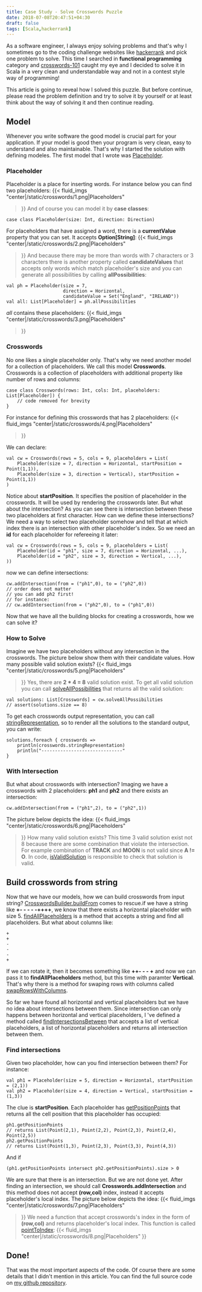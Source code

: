 ```yaml
---
title: Case Study - Solve Crosswords Puzzle
date: 2018-07-08T20:47:51+04:30
draft: false
tags: [Scala,hackerrank]
---
```

As a software engineer, I always enjoy solving problems and that's why
I sometimes go to the coding challenge websites like [hackerrank](https://www.hackerrank.com/) and
pick one problem to solve. This time I searched in **functional programming** category and
[crosswords-101](https://www.hackerrank.com/challenges/crosswords-101/problem) caught my eye and I decided to solve
it in Scala in a very clean and understandable way and not in a contest style way of programming!

This article is going to reveal how I solved this puzzle. But before continue, please read the problem definition
and try to solve it by yourself or at least think about the way of solving it and then continue reading.

## Model
Whenever you write software the good model is crucial part for your application. If your model is good
then your program is very clean, easy to understand and also maintainable. That's why I started the solution with
defining modeles. The first model that I wrote was [Placeholder](https://github.com/mostafa-asg/crosswords/blob/master/src/main/scala/com/github/Placeholder.scala).

### Placeholder
Placeholder is a place for inserting words. For instance below you can find two placeholders:
{{< fluid_imgs
        "center|/static/crosswords/1.png|Placeholders"
>}}
And of course you can model it by **case classes**:
```
case class Placeholder(size: Int, direction: Direction)
```
For placeholders that have assigned a word, there is a **currentValue**
property that you can set. It accepts **Option[String]**:
{{< fluid_imgs
        "center|/static/crosswords/2.png|Placeholders"
>}}
And because there may be more than words with 7 characters or 3 characters there is another
property called **candidateValues** that accepts only words which match placeholder's size and
you can generate all possibilities by calling **allPossibilities**:
```
val ph = Placeholder(size = 7,
                     direction = Horizontal,
                     candidateValue = Set("England", "IRELAND"))
val all: List[Placeholder] = ph.allPossibilities
```
*all* contains these placeholders:
{{< fluid_imgs
        "center|/static/crosswords/3.png|Placeholders"
>}}

### Crosswords
No one likes a single placeholder only. That's why we need another model for a
collection of placeholders. We call this model **Crosswords**. Crosswords is a
collection of placeholders with additional property like number of rows and columns:
```
case class Crosswords(rows: Int, cols: Int, placeholders: List[Placeholder]) {
    // code removed for brevity
}
```
For instance for defining this crosswords that has 2 placeholders:
{{< fluid_imgs
        "center|/static/crosswords/4.png|Placeholders"
>}}

We can declare:
```
val cw = Crosswords(rows = 5, cols = 9, placeholders = List(
    Placeholder(size = 7, direction = Horizontal, startPosition = Point(1,1)),
    Placeholder(size = 3, direction = Vertical), startPosition = Point(1,1))
)
```
Notice about **startPosition**. It specifies the position of placeholder in the crosswords. It will
be used by rendering the crosswords later. But what about the intersection? As you can see there is intersection between these two
placeholders at first character. How can we define these intersections? We need a way to
select two placeholder somehow and tell that at which index there is an intersection with other
placeholder's index. So we need an **id** for each placeholder for refereeing it later:
```
val cw = Crosswords(rows = 5, cols = 9, placeholders = List(
    Placeholder(id = "ph1", size = 7, direction = Horizontal, ...),
    Placeholder(id = "ph2", size = 3, direction = Vertical, ...),
))
```
now we can define intersections:
```
cw.addIntersection(from = ("ph1",0), to = ("ph2",0))
// order does not matter
// you can add ph2 first!
// for instance:
// cw.addIntersection(from = ("ph2",0), to = ("ph1",0))
```
Now that we have all the building blocks for creating a crosswords, how we can solve it?

### How to Solve
Imagine we have two placeholders without any intersection in the crosswords. The picture below
show them with their candidate values. How many possible valid solution exists?
{{< fluid_imgs
        "center|/static/crosswords/5.png|Placeholders"
>}}
Yes, there are **2 * 4 = 8** valid solution exist. To get all valid solution you can call
[solveAllPossibilities](https://github.com/mostafa-asg/crosswords/blob/0946a6898e8de8b5b22f4e89ae0bd933a5470922/src/main/scala/com/github/Crosswords.scala#L43) that
returns all the valid solution:
```
val solutions: List[Crosswords] = cw.solveAllPossibilities
// assert(solutions.size == 8)
```
To get each crosswords output representation, you can call [stringRepresentation](https://github.com/mostafa-asg/crosswords/blob/28912d6abe78b94de6787723186e6cfc33a74c88/src/main/scala/com/github/Crosswords.scala#L87),
so to render all the solutions to the standard output, you can write:
```
solutions.foreach { crosswords =>
    println(crosswords.stringRepresentation)
    println("------------------------------"
}
```
### With Intersection
But what about crosswords with intersection? Imaging we have a crosswords with 2 placeholders: **ph1** and **ph2** and
there exists an intersection:
```
cw.addIntersection(from = ("ph1",2), to = ("ph2",1))
```
The picture below depicts the idea:
{{< fluid_imgs
        "center|/static/crosswords/6.png|Placeholders"
>}}
How many valid solution exists? This time 3 valid solution exist not 8 because there are some combination
that violate the intersection. For example combination of **TRACK** and **MOON** is not valid since **A != O**.
In code, [isValidSolution](https://github.com/mostafa-asg/crosswords/blob/28912d6abe78b94de6787723186e6cfc33a74c88/src/main/scala/com/github/Crosswords.scala#L69)
is responsible to check that solution is valid.

## Build crosswords from string
Now that we have our models, how we can build crosswords from input string? [CrosswordsBuilder.buildFrom](https://github.com/mostafa-asg/crosswords/blob/28912d6abe78b94de6787723186e6cfc33a74c88/src/main/scala/com/github/CrosswordsBuilder.scala#L14)
comes to rescue.if we have a string like **+- - - - -++++**, we know that there exists a horizontal placeholder with size 5.
[findAllPlaceholders](https://github.com/mostafa-asg/crosswords/blob/28912d6abe78b94de6787723186e6cfc33a74c88/src/main/scala/com/github/CrosswordsBuilder.scala#L90) is a method
that accepts a string and find all placeholders. But what about columns like:
```
+
+
-
-
-
+
```
If we can rotate it, then it becomes something like **++- - - +** and now we
can pass it to **findAllPlaceholders** method, but this time with paramter **Vertical**. That's why 
there is a method for swaping rows with columns called [swapRowsWithColumns](https://github.com/mostafa-asg/crosswords/blob/28912d6abe78b94de6787723186e6cfc33a74c88/src/main/scala/com/github/CrosswordsBuilder.scala#L21).

So far we have found all horizontal and vertical placeholders but we have no idea
about intersections between them. Since intersection can only happens between
horizontal and vertical placeholders, I 've defined a method called [findIntersectionsBetween](https://github.com/mostafa-asg/crosswords/blob/28912d6abe78b94de6787723186e6cfc33a74c88/src/main/scala/com/github/CrosswordsBuilder.scala#L64)
that accepts a list of vertical placeholders, a list of horizontal placeholders
and returns all intersection between them.

### Find intersections
Given two placeholder, how can you find intersection between them? For instance:
```
val ph1 = Placeholder(size = 5, direction = Horizontal, startPosition = (2,1))
val ph2 = Placeholder(size = 4, direction = Vertical, startPosition = (1,3))
```
The clue is **startPosition**. Each placeholder has [getPositionPoints](https://github.com/mostafa-asg/crosswords/blob/28912d6abe78b94de6787723186e6cfc33a74c88/src/main/scala/com/github/Placeholder.scala#L51)
that returns all the cell position that this placeholder has occupied:
```
ph1.getPositionPoints
// returns List(Point(2,1), Point(2,2), Point(2,3), Point(2,4), Point(2,5))
ph2.getPositionPoints
// returns List(Point(1,3), Point(2,3), Point(3,3), Point(4,3))
```
And if
```
(ph1.getPositionPoints intersect ph2.getPositionPoints).size > 0
```
We are sure that there is an intersection. But we are not done yet.
After finding an intersection, we should call **Crosswords.addIntersection** and this method does not
accept **(row,col)** index, instead it accepts placeholder's local index. The picture below depicts the idea:
{{< fluid_imgs
        "center|/static/crosswords/7.png|Placeholders"
>}}
We need a function that accept crosswords's index in the form of **(row,col)** and
returns placeholder's local index. This function is called [pointToIndex](https://github.com/mostafa-asg/crosswords/blob/28912d6abe78b94de6787723186e6cfc33a74c88/src/main/scala/com/github/Placeholder.scala#L102):
{{< fluid_imgs
        "center|/static/crosswords/8.png|Placeholders"
>}}

## Done!
That was the most important aspects of the code. Of course there are some details that I didn't
mention in this article. You can find the full source code on [my github repository](https://github.com/mostafa-asg/crosswords/).
